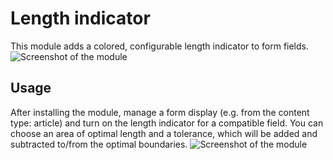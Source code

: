 # Length indicator
This module adds a colored, configurable length indicator to form fields.
![Screenshot of the module](https://user-images.githubusercontent.com/1248214/33081292-4b60461c-ceda-11e7-943d-10120cdca725.png)


## Usage
After installing the module, manage a form display (e.g. from the content type: article) and
turn on the length indicator for a compatible field. You can choose an area of optimal length and a tolerance, 
which will be added and subtracted to/from the optimal boundaries.
![Screenshot of the module](https://user-images.githubusercontent.com/1248214/33081291-4b4232c6-ceda-11e7-8486-ec11f6fa3d30.png)